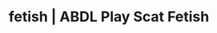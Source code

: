 ---
categories:
- E-Girl Erotica
- Shibari
- Spiritual Kink
- ASMR Erotica
- Immersive Erotica
image: /assets/images/1747714272529.webp
layout: post
schema:
  description: Premium adult content featuring ABDL Play, Scat Fetish. High-quality
    visuals with erotic themes.
  keywords:
  - Real Couples
  - ABDL Play
  - Sapphic Desires
  - Latex Fetish
  - Slow Burn
  - Gender-Fluid
  - Scat Fetish
  name: 1747714272529 | ABDL Play Scat Fetish
  type: VisualArtwork
seo:
  description: Featured content with artistic Scat Fetish, ABDL Play. HD images available.
  keywords: Scat Fetish, ABDL Play
  og_image: /assets/images/1747714272529.webp
  schema_type: VisualArtwork
tags:
- '#fetish'
- ABDL Play
- Scat Fetish
title: fetish | ABDL Play Scat Fetish
---
